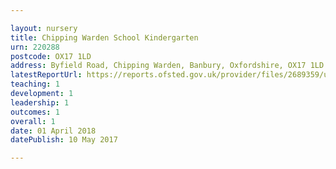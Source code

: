 ```yaml
---

layout: nursery
title: Chipping Warden School Kindergarten
urn: 220288
postcode: OX17 1LD
address: Byfield Road, Chipping Warden, Banbury, Oxfordshire, OX17 1LD
latestReportUrl: https://reports.ofsted.gov.uk/provider/files/2689359/urn/220288.pdf
teaching: 1
development: 1
leadership: 1
outcomes: 1
overall: 1
date: 01 April 2018 
datePublish: 10 May 2017

---
```

